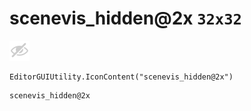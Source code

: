 # scenevis_hidden@2x `32x32`
<img src="/img/scenevis_hidden@2x.png" width=32 height=32>

``` CSharp
EditorGUIUtility.IconContent("scenevis_hidden@2x")
```
```
scenevis_hidden@2x
```
